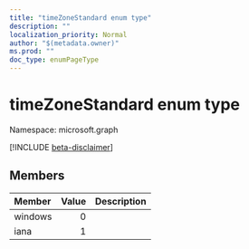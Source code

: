```yaml
---
title: "timeZoneStandard enum type"
description: ""
localization_priority: Normal
author: "$(metadata.owner)"
ms.prod: ""
doc_type: enumPageType
---
```


# timeZoneStandard enum type

Namespace: microsoft.graph

[!INCLUDE [beta-disclaimer](../../includes/beta-disclaimer.md)]

## Members

| Member  | Value | Description |
| :------ | ----: | :---------- |
| windows | 0     |             |
| iana    | 1     |             |
